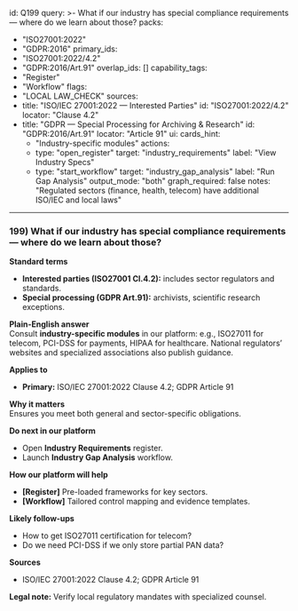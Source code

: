 id: Q199
query: >-
  What if our industry has special compliance requirements — where do we learn about those?
packs:
  - "ISO27001:2022"
  - "GDPR:2016"
primary_ids:
  - "ISO27001:2022/4.2"
  - "GDPR:2016/Art.91"
overlap_ids: []
capability_tags:
  - "Register"
  - "Workflow"
flags:
  - "LOCAL LAW_CHECK"
sources:
  - title: "ISO/IEC 27001:2022 — Interested Parties"
    id: "ISO27001:2022/4.2"
    locator: "Clause 4.2"
  - title: "GDPR — Special Processing for Archiving & Research"
    id: "GDPR:2016/Art.91"
    locator: "Article 91"
ui:
  cards_hint:
    - "Industry-specific modules"
  actions:
    - type: "open_register"
      target: "industry_requirements"
      label: "View Industry Specs"
    - type: "start_workflow"
      target: "industry_gap_analysis"
      label: "Run Gap Analysis"
output_mode: "both"
graph_required: false
notes: "Regulated sectors (finance, health, telecom) have additional ISO/IEC and local laws"
---
### 199) What if our industry has special compliance requirements — where do we learn about those?

**Standard terms**  
- **Interested parties (ISO27001 Cl.4.2):** includes sector regulators and standards.  
- **Special processing (GDPR Art.91):** archivists, scientific research exceptions.

**Plain-English answer**  
Consult **industry-specific modules** in our platform: e.g., ISO27011 for telecom, PCI-DSS for payments, HIPAA for healthcare. National regulators’ websites and specialized associations also publish guidance.

**Applies to**  
- **Primary:** ISO/IEC 27001:2022 Clause 4.2; GDPR Article 91

**Why it matters**  
Ensures you meet both general and sector-specific obligations.

**Do next in our platform**  
- Open **Industry Requirements** register.  
- Launch **Industry Gap Analysis** workflow.

**How our platform will help**  
- **[Register]** Pre-loaded frameworks for key sectors.  
- **[Workflow]** Tailored control mapping and evidence templates.

**Likely follow-ups**  
- How to get ISO27011 certification for telecom?  
- Do we need PCI-DSS if we only store partial PAN data?

**Sources**  
- ISO/IEC 27001:2022 Clause 4.2; GDPR Article 91

**Legal note:** Verify local regulatory mandates with specialized counsel.  
